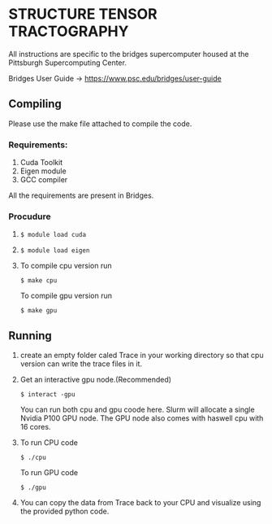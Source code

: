 # STRUCTURE TENSOR TRACTOGRAPHY

All instructions are specific to the bridges supercomputer housed at the Pittsburgh Supercomputing Center.

Bridges User Guide -> https://www.psc.edu/bridges/user-guide

## Compiling
Please use the make file attached to compile the code.

### Requirements:
1. Cuda Toolkit
2. Eigen module
3. GCC compiler

All the requirements are present in Bridges.

### Procudure
1. ```$ module load cuda```
2. ```$ module load eigen```
3. To compile cpu version run
   
   ```$ make cpu```
   
   To compile gpu version run
   
   ```$ make gpu```

## Running
1. create an empty folder caled Trace in your working directory so that cpu version can write the trace files in it.
2. Get an interactive gpu node.(Recommended)
   
   ```$ interact -gpu```
   
   You can run both cpu and gpu coode here. Slurm will allocate a single Nvidia P100 GPU node. The GPU node also comes with 
   haswell cpu with 16 cores.
3. To run CPU code
   
   ```$ ./cpu```
   
   To run GPU code
   
   ```$ ./gpu```
4. You can copy the data from Trace back to your CPU and visualize using the provided python code.

